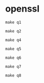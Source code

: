 # openssl


```
make q1
```
```
make q2
```
```
make q4
```
```
make q5
```
```
make q6
```
```
make q7
```
```
make q8
```